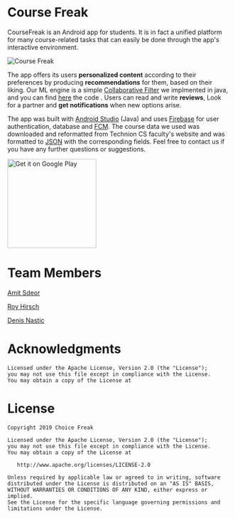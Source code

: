 # Course Freak
CourseFreak is an Android app for students. It is in fact a unified platform for many course-related tasks that can easily be done through the app's interactive environment.

![Course Freak](https://user-images.githubusercontent.com/38239587/50401211-72db3180-0795-11e9-9414-b8c01b4b8374.PNG?raw=true "CourseFreak")

The app offers its users **personalized content** according to their preferences by producing **recommendations** for them, based on their liking. Our ML engine is a simple [Collaborative Filter](https://en.wikipedia.org/wiki/Collaborative_filtering) we implmented in java, and you can find [here](https://github.com/Technion236503/2019a-CourseFreak/blob/master/app/src/main/java/com/coursefreak/app/utils/Recommender.java) the code . Users can read and write **reviews**, Look for a partner and **get notifications** when new options arise.

The app was built with [Android Studio](https://developer.android.com/studio/) (Java) and uses [Firebase](https://firebase.google.com/) for user authentication, database and [FCM](https://firebase.google.com/docs/cloud-messaging/). The course data we used was downloaded and reformatted from Technion CS faculty's website and was formatted to [JSON](https://en.wikipedia.org/wiki/JSON) with the corresponding fields. Feel free to contact us if you have any further questions or suggestions.   

<a style="margin-bottom: 0;" href='https://play.google.com/store/apps/details?id=com.coursefreak.app'><img alt='Get it on Google Play' src='https://play.google.com/intl/en_us/badges/images/generic/en_badge_web_generic.png' width="200px"/></a>

Team Members
=======
[Amit Sdeor](https://github.com/amso100)

[Roy Hirsch](https://github.com/royhirsch1)

[Denis Nastic](https://github.com/DxxN96)

Acknowledgments
=======
    Licensed under the Apache License, Version 2.0 (the "License");
    you may not use this file except in compliance with the License.
    You may obtain a copy of the License at

License
=======

	Copyright 2019 Choice Freak
    
    Licensed under the Apache License, Version 2.0 (the "License");
    you may not use this file except in compliance with the License.
    You may obtain a copy of the License at

       http://www.apache.org/licenses/LICENSE-2.0

    Unless required by applicable law or agreed to in writing, software
    distributed under the License is distributed on an "AS IS" BASIS,
    WITHOUT WARRANTIES OR CONDITIONS OF ANY KIND, either express or implied.
    See the License for the specific language governing permissions and
    limitations under the License.
    

